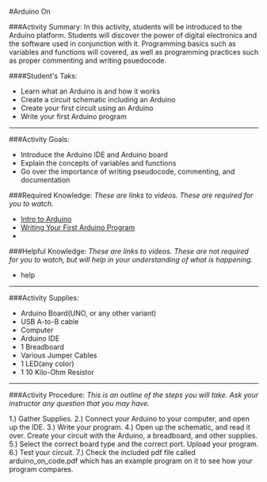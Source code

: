 
#Arduino On

###Activity Summary:
In this activity, students will be introduced to the Arduino platform. Students will discover the power of digital electronics and the software used in conjunction with it. Programming basics such as variables and functions will covered, as well as programming practices such as proper commenting and writing psuedocode.

####Student's Taks:
- Learn what an Arduino is and how it works
- Create a circuit schematic including an Arduino
- Create your first circuit using an Arduino
- Write your first Arduino program

---

###Activity Goals:
- Introduce the Arduino IDE and Arduino board
- Explain the concepts of variables and functions
- Go over the importance of writing pseudocode, commenting, and documentation

###Required Knowledge:
*These are links to videos. These are required for you to watch.*

- [Intro to Arduino](https://www.youtube.com/watch?v=E6KwXYmMiak&index=18&list=PLwO8CTSLTkijrSW6DIFsQxcvjRo5fZ-y5)
- [Writing Your First Arduino Program](https://www.youtube.com/watch?v=fCxzA9_kg6s&list=PLA567CE235D39FA84)
- 

###Helpful Knowledge:
*These are links to videos. These are not required for you to watch, but will help in your understanding of what is happening.*

- help

---

###Activity Supplies:
- Arduino Board(UNO, or any other variant)
- USB A-to-B cable
- Computer
- Arduino IDE
- 1 Breadboard
- Various Jumper Cables
- 1 LED(any color)
- 1 10 Kilo-Ohm Resistor

---

###Activity Procedure:
*This is an outline of the steps you will take. Ask your instructor any question that you may have.*

1.) Gather Supplies.
2.) Connect your Arduino to your computer, and open up the IDE.
3.) Write your program.
4.) Open up the schematic, and read it over. Create your circuit with the Arduino, a breadboard, and other supplies.
5.) Select the correct board type and the correct port. Upload your program.
6.) Test your circuit.
7.) Check the included pdf file called arduino_on_code.pdf which has an example program on it to see how your program compares.